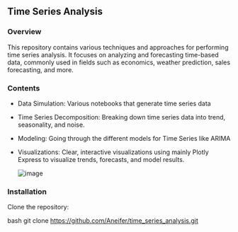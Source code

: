 ## Time Series Analysis

### Overview
This repository contains various techniques and approaches for performing time series analysis. It focuses on analyzing and forecasting time-based data, commonly used in fields such as economics, weather prediction, sales forecasting, and more.

### Contents
- Data Simulation: Various notebooks that generate time series data
- Time Series Decomposition: Breaking down time series data into trend, seasonality, and noise.
- Modeling: Going through the different models for Time Series like ARIMA
- Visualizations: Clear, interactive visualizations using mainly Plotly Express to visualize trends, forecasts, and model results.

  ![image](https://github.com/user-attachments/assets/f83913f6-5e5f-499e-8759-6eefd308a3c8)


### Installation
Clone the repository:

bash
git clone https://github.com/Aneifer/time_series_analysis.git
